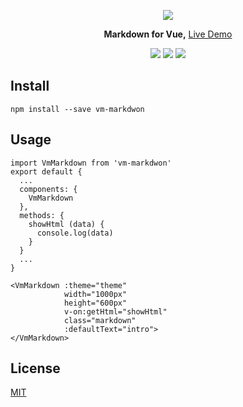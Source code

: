 <p align="center">
  <img src="https://github.com/luosijie/Front-end-Blog/blob/master/img/logo_vmmarkdown_name.png?raw=true">
</p>
<p align="center">
    <strong>Markdown for Vue,</strong> <a href="https://luosijie.github.io/vm-markdown/">Live Demo</a>
</p>
<p align="center">
  <img src="https://img.shields.io/badge/version-0.1.0-blue.svg?style=flat">
  <img src="https://img.shields.io/badge/dependency-vue-green.svg?style=flat">
  <img src="https://img.shields.io/badge/dependency-marked-yellow.svg?style=flat">
</p>

## Install

```
npm install --save vm-markdwon
```
## Usage

```
import VmMarkdown from 'vm-markdwon'
export default {
  ...
  components: {
  	VmMarkdown
  },
  methods: {
  	showHtml (data) {
      console.log(data)
    }
  }
  ...
}
```
```
<VmMarkdown :theme="theme" 
            width="1000px" 
            height="600px" 
            v-on:getHtml="showHtml"
            class="markdown"
            :defaultText="intro">
</VmMarkdown>
```


## License

[MIT](https://github.com/luosijie/vm-editor/blob/master/LICENSE.md)
